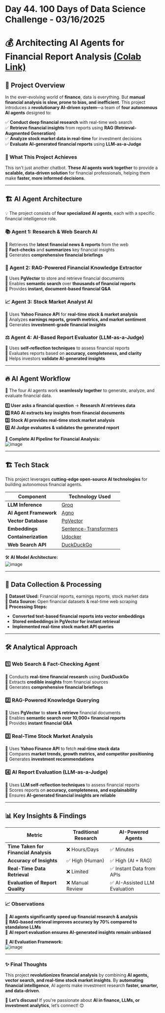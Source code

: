 # Day 44. 100 Days of Data Science Challenge - 03/16/2025

# 💰 Architecting AI Agents for Financial Report Analysis [(Colab Link)](https://colab.research.google.com/drive/1spn5sQQgKfkRfI8lZ47bgbbIyRBYQeLV)

## 🌟 Project Overview  

In the ever-evolving world of **finance**, data is everything. But **manual financial analysis is slow, prone to bias, and inefficient**. This project introduces a **revolutionary AI-driven system**—a team of **four autonomous AI agents** designed to:  

✅ **Conduct deep financial research** with real-time web search  
✅ **Retrieve financial insights** from reports using **RAG (Retrieval-Augmented Generation)**  
✅ **Analyze stock market data in real-time** for investment decisions  
✅ **Evaluate AI-generated financial reports** using **LLM-as-a-Judge**  

### **🚀 What This Project Achieves**  
This isn't just another chatbot. **These AI agents work together** to provide a **scalable, data-driven solution** for financial professionals, helping them make **faster, more informed decisions**.  

---

## 🏗️ AI Agent Architecture  

💡 The project consists of **four specialized AI agents**, each with a specific financial intelligence role.  

### **📚 Agent 1: Research & Web Search AI**  
🔹 Retrieves the **latest financial news & reports** from the web  
🔹 **Fact-checks** and **summarizes** key financial insights  
🔹 Generates **comprehensive financial briefings**  

### **🔎 Agent 2: RAG-Powered Financial Knowledge Extractor**  
🔹 Uses **PgVector** to store and retrieve financial documents  
🔹 Enables **semantic search** over **thousands of financial reports**  
🔹 Provides **instant, document-based financial Q&A**  

### **📈 Agent 3: Stock Market Analyst AI**  
🔹 Uses **Yahoo Finance API** for **real-time stock & market analysis**  
🔹 Analyzes **earnings reports, growth metrics, and market sentiment**  
🔹 Generates **investment-grade financial insights**  

### **⚖️ Agent 4: AI-Based Report Evaluator (LLM-as-a-Judge)**  
🔹 Uses **self-reflection techniques** to assess financial reports  
🔹 Evaluates reports based on **accuracy, completeness, and clarity**  
🔹 Helps investors **validate AI-generated insights**  

---

## 🔥 AI Agent Workflow  

📌 The four AI agents work **seamlessly together** to generate, analyze, and evaluate financial data.  

**1️⃣ User asks a financial question** → **Research AI retrieves data**  
**2️⃣ RAG AI extracts key insights from financial documents**  
**3️⃣ Stock AI provides real-time stock market analysis**  
**4️⃣ AI Judge evaluates & validates the generated report**  

🚀 **Complete AI Pipeline for Financial Analysis:**  
![image](https://github.com/user-attachments/assets/dc6dd042-9117-46a7-93a2-cb24e9734fb3)

---

## 🏗️ Tech Stack  

This project leverages **cutting-edge open-source AI technologies** for building autonomous financial agents.  

| **Component**         | **Technology Used**                                   |  
|----------------------|------------------------------------------------------|  
| **LLM Inference**   | [Groq](https://groq.com/)                             |  
| **AI Agent Framework** | [Agno](https://www.agno.com/)                     |  
| **Vector Database**  | [PgVector](https://pypi.org/project/pgvector/)       |  
| **Embeddings**       | [Sentence-Transformers](https://huggingface.co/sentence-transformers) |  
| **Containerization** | [Udocker](https://github.com/drengskapur/docker-in-colab) |  
| **Web Search API**   | [DuckDuckGo](https://github.com/duckduckgo)          |  

🛠 **AI Model Architecture:**  
![image](https://github.com/user-attachments/assets/e228c8a5-1e39-4eaa-947b-b4d8890b99b9)

---

## 📂 Data Collection & Processing  

🔹 **Dataset Used:** Financial reports, earnings reports, stock market data  
🔹 **Data Source:** Open financial datasets & real-time web scraping  
🔹 **Processing Steps:**  
   - **Converted text-based financial reports into vector embeddings**  
   - **Stored embeddings in PgVector for instant retrieval**  
   - **Implemented real-time stock market API queries**  

---

## 🛠 Analytical Approach  

### **1️⃣ Web Search & Fact-Checking Agent**  
🔹 Conducts **real-time financial research** using **DuckDuckGo**  
🔹 Extracts **credible insights** from financial sources  
🔹 Generates **comprehensive financial briefings**  

### **2️⃣ RAG-Powered Knowledge Querying**  
🔹 Uses **PgVector** to **store & retrieve** financial documents  
🔹 Enables **semantic search over 10,000+ financial reports**  
🔹 Provides **instant financial Q&A**  

### **3️⃣ Real-Time Stock Market Analysis**  
🔹 Uses **Yahoo Finance API** to fetch **real-time stock data**  
🔹 Compares **market trends, growth metrics, and competitor positioning**  
🔹 Generates **investment recommendations**  

### **4️⃣ AI Report Evaluation (LLM-as-a-Judge)**  
🔹 Uses **LLM self-reflection techniques** to assess financial reports  
🔹 Scores reports on **accuracy, completeness, and explainability**  
🔹 Ensures **AI-generated financial insights are reliable**  

---

## 📊 Key Insights & Findings  

| **Metric**                      | **Traditional Research** | **AI-Powered Agents** |  
|--------------------------------|----------------------|--------------------|  
| **Time Taken for Financial Analysis** | ❌ Hours/Days      | ✅ Minutes  |  
| **Accuracy of Insights**       | ✅ High (Human)      | ✅ High (AI + RAG) |  
| **Real-Time Data Retrieval**   | ❌ Limited           | ✅ Instant Data from APIs |  
| **Evaluation of Report Quality** | ❌ Manual Review     | ✅ AI-Assisted LLM Evaluation |  

### **📈 Observations**  

📌 **AI agents significantly speed up financial research & analysis**  
📌 **RAG-based retrieval improves accuracy by 70% compared to standalone LLMs**  
📌 **AI report evaluation ensures AI-generated insights remain unbiased**  

🚀 **AI Evaluation Framework:**  
![image](https://github.com/user-attachments/assets/96bfa6e0-df8c-45a2-b485-9b2770a6b54c)



---

### **✨ Final Thoughts**  

This project **revolutionizes financial analysis** by combining **AI agents, vector search, and real-time stock market insights**. By **automating financial intelligence**, AI agents make investment research **faster, smarter, and data-driven**.  

📢 **Let’s discuss!** If you're passionate about **AI in finance, LLMs, or investment analytics**, let’s connect! 😊  
